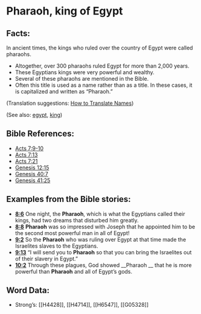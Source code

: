 # Pharaoh, king of Egypt

## Facts:

In ancient times, the kings who ruled over the country of Egypt were called pharaohs.

* Altogether, over 300 pharaohs ruled Egypt for more than 2,000 years.
* These Egyptians kings were very powerful and wealthy.
* Several of these pharaohs are mentioned in the Bible.
* Often this title is used as a name rather than as a title. In these cases, it is capitalized and written as “Pharaoh.”

(Translation suggestions: [How to Translate Names](../../translate/translate-names))

(See also: [egypt](../names/egypt.md), [king](../other/king.md))

## Bible References:

* [Acts 7:9-10](rc://en/tn/help/act/07/09)
* [Acts 7:13](rc://en/tn/help/act/07/13)
* [Acts 7:21](rc://en/tn/help/act/07/21)
* [Genesis 12:15](rc://en/tn/help/gen/12/15)
* [Genesis 40:7](rc://en/tn/help/gen/40/07)
* [Genesis 41:25](rc://en/tn/help/gen/41/25)

## Examples from the Bible stories:

* __[8:6](rc://en/tn/help/obs/08/06)__ One night, the __Pharaoh__, which is what the Egyptians called their kings, had two dreams that disturbed him greatly.
* __[8:8](rc://en/tn/help/obs/08/08)__ __Pharaoh__ was so impressed with Joseph that he appointed him to be the second most powerful man in all of Egypt!
* __[9:2](rc://en/tn/help/obs/09/02)__ So the __Pharaoh__ who was ruling over Egypt at that time made the Israelites slaves to the Egyptians.
* __[9:13](rc://en/tn/help/obs/09/13)__ “I will send you to __Pharaoh__ so that you can bring the Israelites out of their slavery in Egypt.”
* __[10:2](rc://en/tn/help/obs/10/02)__ Through these plagues, God showed __Pharaoh __ that he is more powerful than __Pharaoh__ and all of Egypt’s gods.

## Word Data:

* Strong’s: [[H4428]], [[H4714]], [[H6547]], [[G05328]]

